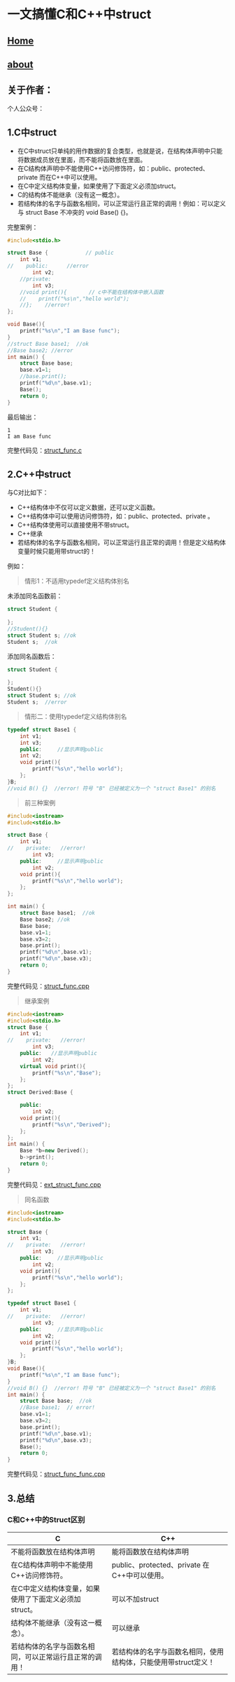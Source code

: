 # 一文搞懂C和C++中struct





## [Home](https://ga0wei.github.io/)
## [about](about)


## 关于作者：

个人公众号：

## 1.C中struct

- 在C中struct只单纯的用作数据的复合类型，也就是说，在结构体声明中只能将数据成员放在里面，而不能将函数放在里面。 
- 在C结构体声明中不能使用C++访问修饰符，如：public、protected、private 而在C++中可以使用。
- 在C中定义结构体变量，如果使用了下面定义必须加struct。
- C的结构体不能继承（没有这一概念）。
- 若结构体的名字与函数名相同，可以正常运行且正常的调用！例如：可以定义与 struct Base 不冲突的 void Base() {}。

完整案例：

```c
#include<stdio.h>

struct Base {            // public
    int v1; 
//    public:      //error
        int v2; 
    //private:
        int v3; 
    //void print(){       // c中不能在结构体中嵌入函数
    //    printf("%s\n","hello world");
    //};    //error!
};

void Base(){
    printf("%s\n","I am Base func");
}
//struct Base base1;  //ok
//Base base2; //error
int main() {
    struct Base base;
    base.v1=1;
    //base.print();
    printf("%d\n",base.v1);
    Base();
    return 0;
}
```

最后输出：

```
1
I am Base func
```

完整代码见：[struct_func.c](./struct_func.c)

## 2.C++中struct

与C对比如下：

- C++结构体中不仅可以定义数据，还可以定义函数。
- C++结构体中可以使用访问修饰符，如：public、protected、private 。
- C++结构体使用可以直接使用不带struct。
- C++继承
- 若结构体的名字与函数名相同，可以正常运行且正常的调用！但是定义结构体变量时候只能用带struct的！

例如：

> 情形1：不适用typedef定义结构体别名

未添加同名函数前：

```c++
struct Student {
    
};
//Student(){}
struct Student s; //ok
Student s;  //ok
```

添加同名函数后：

```c++
struct Student {
    
};
Student(){}
struct Student s; //ok
Student s;  //error
```

> 情形二：使用typedef定义结构体别名

```c++
typedef struct Base1 {         
    int v1;
    int v3;
    public:     //显示声明public
    int v2;
    void print(){       
        printf("%s\n","hello world");
    };    
}B;
//void B() {}  //error! 符号 "B" 已经被定义为一个 "struct Base1" 的别名
```

> 前三种案例

```c++
#include<iostream>
#include<stdio.h>

struct Base {         
    int v1;
//    private:   //error!
        int v3;
    public:     //显示声明public
        int v2;
    void print(){       
        printf("%s\n","hello world");
    };    
};

int main() {
    struct Base base1;  //ok
    Base base2; //ok
    Base base;
    base.v1=1;
    base.v3=2;
    base.print();
    printf("%d\n",base.v1);
    printf("%d\n",base.v3);
    return 0;
}
```

完整代码见：[struct_func.cpp](struct_func.cpp)

> 继承案例

```c++
#include<iostream>
#include<stdio.h>
struct Base {         
    int v1;
//    private:   //error!
        int v3;
    public:   //显示声明public
        int v2;
    virtual void print(){       
        printf("%s\n","Base");
    };    
};
struct Derived:Base {         

    public:
        int v2;
    void print(){       
        printf("%s\n","Derived");
    };    
};
int main() {
    Base *b=new Derived();
    b->print();
    return 0;
}
```

完整代码见：[ext_struct_func.cpp](./ext_struct_func.cpp)

> 同名函数

```c++
#include<iostream>
#include<stdio.h>

struct Base {         
    int v1;
//    private:   //error!
        int v3;
    public:     //显示声明public
        int v2;
    void print(){       
        printf("%s\n","hello world");
    };    
};

typedef struct Base1 {         
    int v1;
//    private:   //error!
        int v3;
    public:     //显示声明public
        int v2;
    void print(){       
        printf("%s\n","hello world");
    };    
}B;
void Base(){
    printf("%s\n","I am Base func");
}
//void B() {}  //error! 符号 "B" 已经被定义为一个 "struct Base1" 的别名
int main() {
    struct Base base;  //ok
    //Base base1;  // error!
    base.v1=1;
    base.v3=2;
    base.print();
    printf("%d\n",base.v1);
    printf("%d\n",base.v3);
    Base();
    return 0;
}
```

完整代码见：[struct_func_func.cpp](./struct_func_func.cpp)

## 3.总结

### C和C++中的Struct区别

| C                                                      | C++                                                          |
| ------------------------------------------------------ | ------------------------------------------------------------ |
| 不能将函数放在结构体声明                               | 能将函数放在结构体声明                                       |
| 在C结构体声明中不能使用C++访问修饰符。                 | public、protected、private 在C++中可以使用。                 |
| 在C中定义结构体变量，如果使用了下面定义必须加struct。  | 可以不加struct                                               |
| 结构体不能继承（没有这一概念）。                       | 可以继承                                                     |
| 若结构体的名字与函数名相同，可以正常运行且正常的调用！ | 若结构体的名字与函数名相同，使用结构体，只能使用带struct定义！ |
